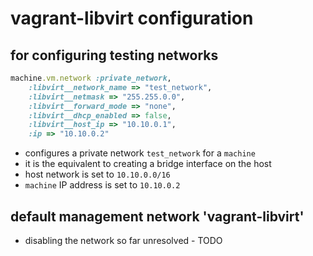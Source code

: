 # vagrant-libvirt configuration

## for configuring testing networks

```ruby
machine.vm.network :private_network,
    :libvirt__network_name => "test_network",
    :libvirt__netmask => "255.255.0.0",
    :libvirt__forward_mode => "none",
    :libvirt__dhcp_enabled => false,
    :libvirt__host_ip => "10.10.0.1",
    :ip => "10.10.0.2"
```

- configures a private network `test_network` for a `machine`
- it is the equivalent to creating a bridge interface on the host
- host network is set to `10.10.0.0/16`
- `machine` IP address is set to `10.10.0.2`

## default management network 'vagrant-libvirt'

- disabling the network so far unresolved - TODO
